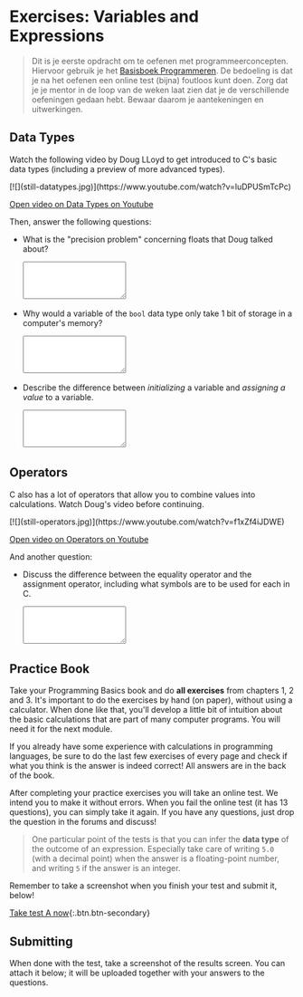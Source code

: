 # Exercises: Variables and Expressions

> Dit is je eerste opdracht om te oefenen met programmeerconcepten. Hiervoor gebruik je het [Basisboek Programmeren](https://www.stgm.nl/basics/). De bedoeling is dat je na het oefenen een online test (bijna) foutloos kunt doen. Zorg dat je je mentor in de loop van de weken laat zien dat je de verschillende oefeningen gedaan hebt. Bewaar daarom je aantekeningen en uitwerkingen.


## Data Types

Watch the following video by Doug LLoyd to get introduced to C's basic data types (including a preview of more advanced types).

<div markdown="1" class="mx-n3 mx-sm-n4 mx-lg-n5">
[![](still-datatypes.jpg)](https://www.youtube.com/watch?v=luDPUSmTcPc)
</div>

[Open video on Data Types on Youtube](https://www.youtube.com/watch?v=luDPUSmTcPc)

Then, answer the following questions:

-   What is the "precision problem" concerning floats that Doug talked about?

    <textarea name="form[precision_problem]" rows="4" required></textarea>

-   Why would a variable of the `bool` data type only take 1 bit of storage in a computer's memory?

    <textarea name="form[bool_size]" rows="4" required></textarea>

-   Describe the difference between *initializing* a variable and *assigning a value* to a variable.

    <textarea name="form[precision_problem]" rows="4" required></textarea>


## Operators

C also has a lot of operators that allow you to combine values into calculations. Watch Doug's video before continuing.

<div markdown="1" class="mx-n3 mx-sm-n4 mx-lg-n5">
[![](still-operators.jpg)](https://www.youtube.com/watch?v=f1xZf4iJDWE)
</div>

[Open video on Operators on Youtube](https://www.youtube.com/watch?v=f1xZf4iJDWE)

And another question:

-   Discuss the difference between the equality operator and the assignment operator, including what symbols are to be used for each in C.

    <textarea name="form[equal_assign]" rows="4" required></textarea>


## Practice Book

Take your Programming Basics book and do **all exercises** from chapters 1, 2 and 3. It's important to do the exercises by hand (on paper), without using a calculator. When done like that, you'll develop a little bit of intuition about the basic calculations that are part of many computer programs. You will need it for the next module.

If you already have some experience with calculations in programming languages, be sure to do the last few exercises of every page and check if what you think is the answer is indeed correct! All answers are in the back of the book.

After completing your practice exercises you will take an online test. We intend you to make it without errors. When you fail the online test (it has 13 questions), you can simply take it again. If you have any questions, just drop the question in the forums and discuss!

> One particular point of the tests is that you can infer the **data type** of the outcome of an expression. Especially take care of writing `5.0` (with a decimal point) when the answer is a floating-point number, and writing `5` if the answer is an integer.

Remember to take a screenshot when you finish your test and submit it, below!

[Take test A now](https://practice.mprog.nl/entry/prog1){:.btn.btn-secondary}

## Submitting

When done with the test, take a screenshot of the results screen. You can attach it below; it will be uploaded together with your answers to the questions.
